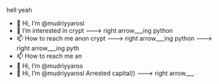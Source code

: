 hell yeah
- 👋 Hi, I’m @mudriyyarosl
- 👀 I’m interested in crypt
---> right arrow___ing python
- 📫 How to reach me anon
 crypt
---> right arrow___ing python
---> right arrow___ing pyth
- 📫 How to reach me an
- 👋 Hi, I’m @mudriyyaros
- 👋 Hi, I’m @mudriyyarosl
Arrested capital))
---> right arrow___
